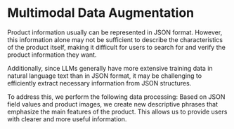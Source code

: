 # Multimodal Data Augmentation

Product information usually can be represented in JSON format. However, this information alone may not be sufficient to describe the characteristics of the product itself, making it difficult for users to search for and verify the product information they want.

Additionally, since LLMs generally have more extensive training data in natural language text than in JSON format, it may be challenging to efficiently extract necessary information from JSON structures.

To address this, we perform the following data processing: Based on JSON field values and product images, we create new descriptive phrases that emphasize the main features of the product. This allows us to provide users with clearer and more useful information.
